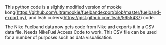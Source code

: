 This python code is a slightly modified version of mookie kong(https://github.com/ultramookie/fuelbandexport/blob/master/fuelband-export.py), and leah culvers(https://gist.github.com/leah/5655437) code.

The Nike Fuelband data now gets code from Nike and exports it in a CSV data file.
Needs NikeFuel Access Code to work. 
This CSV file can be used for a number of purposes such as data visualisation.

